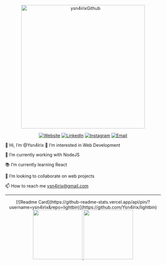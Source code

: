 <p align="center">
 <img width="400px" src="https://res.cloudinary.com/ysnirix/image/upload/v1628799571/logo_uuiutr.svg" align="center" alt="ysn4irixGithub" />
</p>

<p align="center">
<a href="https://www.ysnirix.me/"><img alt="Website" src="https://img.shields.io/badge/Website-www.ysnirix.me-blue?style=flat-square&logo=google-chrome"></a>
<a href="https://www.linkedin.com/in/yassine-e-553465195"><img alt="LinkedIn" src="https://img.shields.io/badge/LinkedIn-ysnirix-blue?style=flat-square&logo=linkedin"></a>
<a href="https://www.instagram.com/ysn.irix"><img alt="Instagram" src="https://img.shields.io/badge/Instagram-ysn.irix-blue?style=flat-square&logo=instagram"></a>
<a href="mailto:ysn4irix@gmail.com"><img alt="Email" src="https://img.shields.io/badge/Email-ysn4irix@gmail.com-blue?style=flat-square&logo=gmail"></a>
</p>

👋 Hi, I’m @Ysn4Irix
👀 I’m interested in Web Development</p>
🌱 I’m currently working with NodeJS</p>
📚 I’m currently learning React</p>
💞️ I’m looking to collaborate on web projects</p>
📫 How to reach me ysn4irix@gmail.com

---

<p align="center">
[![Readme Card](https://github-readme-stats.vercel.app/api/pin/?username=ysn4irix&repo=lightbin)](https://github.com/Ysn4Irix/lightbin)
<a href="https://github.com/ysn4irix" align="center">
  <img height="160em" src="https://ysn4irix-github-readme-stats.vercel.app/api?username=ysn4irix&theme=dracula&show_icons=true" />
  <img height="160em" src="https://ysn4irix-github-readme-stats.vercel.app/api/top-langs/?username=ysn4irix&theme=dracula&layout=compact" />
</a>
</p>

<!---
Ysn4Irix/Ysn4Irix is a ✨ special ✨ repository because its `README.md` (this file) appears on your GitHub profile.
You can click the Preview link to take a look at your changes.
--->
